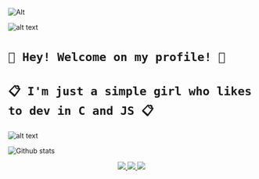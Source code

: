 ![Alt](https://cdn.commaful.com/media/public/images/32707a9e-3373-fef9-74e6-4033ab549e94-1574460108532.gif)

![alt text](https://i.imgur.com/4M7IWwP.gif)

# `👋 Hey! Welcome on my profile! 👋`

# `📋 I'm just a simple girl who likes to dev in C and JS 📋`
  
  ![alt text](https://i.imgur.com/4M7IWwP.gif)
  
![Github stats](https://github-readme-stats.vercel.app/api?username=Plattyz&theme=highcontrast&show_icons=true)

<p align="center">
         <a href="https://twitter.com/0x4d6f6b6d69">
         <img src="https://img.shields.io/static/v1?label=Twitter&logo=Twitter&message=Follow%20Me&color=blue">
         </a>
         <a href="https://github.com/Plattyz">
         <img src="https://img.shields.io/static/v1?label=GitHub&logo=GitHub&logoColor=black&message=My%20GitHub&color=black">
         </a>
 <a href="https://plattyz.github.io/">
         <img src="https://img.shields.io/static/v1?label=My%20Website&logo=HTML5&message=Try%20My%20Simple%20CTF&color=orange">
         </a>
